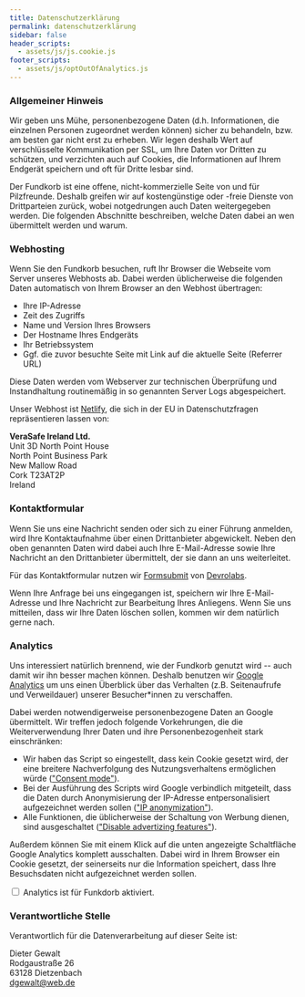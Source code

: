 ```yaml
---
title: Datenschutzerklärung
permalink: datenschutzerklärung
sidebar: false
header_scripts:
  - assets/js/js.cookie.js
footer_scripts:
  - assets/js/optOutOfAnalytics.js
---
```


### Allgemeiner Hinweis

Wir geben uns Mühe, personenbezogene Daten (d.h. Informationen, die einzelnen Personen zugeordnet werden können) sicher zu behandeln, bzw. am besten gar nicht erst zu erheben. Wir legen deshalb Wert auf verschlüsselte Kommunikation per SSL, um Ihre Daten vor Dritten zu schützen, und verzichten auch auf Cookies, die Informationen auf Ihrem Endgerät speichern und oft für Dritte lesbar sind.

Der Fundkorb ist eine offene, nicht-kommerzielle Seite von und für Pilzfreunde. Deshalb greifen wir auf kostengünstige oder -freie Dienste von Drittparteien zurück, wobei notgedrungen auch Daten weitergegeben werden. Die folgenden Abschnitte beschreiben, welche Daten dabei an wen übermittelt werden und warum.

### Webhosting

Wenn Sie den Fundkorb besuchen, ruft Ihr Browser die Webseite vom Server unseres Webhosts ab. Dabei werden üblicherweise die folgenden Daten automatisch von Ihrem Browser an den Webhost übertragen:

- Ihre IP-Adresse
- Zeit des Zugriffs
- Name und Version Ihres Browsers
- Der Hostname Ihres Endgeräts
- Ihr Betriebssystem
- Ggf. die zuvor besuchte Seite mit Link auf die aktuelle Seite (Referrer URL)

Diese Daten werden vom Webserver zur technischen Überprüfung und Instandhaltung routinemäßig in so genannten Server Logs abgespeichert.

Unser Webhost ist [Netlify](https://netlify.app), die sich in der EU in Datenschutzfragen repräsentieren lassen von:

**VeraSafe Ireland Ltd.**  
Unit 3D North Point House  
North Point Business Park  
New Mallow Road  
Cork T23AT2P  
Ireland


### Kontaktformular

Wenn Sie uns eine Nachricht senden oder sich zu einer Führung anmelden, wird Ihre Kontaktaufnahme über einen Drittanbieter abgewickelt. Neben den oben genannten Daten wird dabei auch Ihre E-Mail-Adresse sowie Ihre Nachricht an den Drittanbieter übermittelt, der sie dann an uns weiterleitet.

Für das Kontaktformular nutzen wir [Formsubmit](https://formsubmit.co/) von [Devrolabs](devrolabs.com/).

Wenn Ihre Anfrage bei uns eingegangen ist, speichern wir Ihre E-Mail-Adresse und Ihre Nachricht zur Bearbeitung Ihres Anliegens. Wenn Sie uns mitteilen, dass wir Ihre Daten löschen sollen, kommen wir dem natürlich gerne nach.

### Analytics

Uns interessiert natürlich brennend, wie der Fundkorb genutzt wird -- auch damit wir ihn besser machen können. Deshalb benutzen wir [Google Analytics](https://analytics.google.com) um uns einen Überblick über das Verhalten (z.B. Seitenaufrufe und Verweildauer) unserer Besucher\*innen zu verschaffen.

Dabei werden notwendigerweise personenbezogene Daten an Google übermittelt. Wir treffen jedoch folgende Vorkehrungen, die die Weiterverwendung Ihrer Daten und ihre Personenbezogenheit stark einschränken:

- Wir haben das Script so eingestellt, dass kein Cookie gesetzt wird, der eine breitere Nachverfolgung des Nutzungsverhaltens ermöglichen würde (["Consent mode"](https://support.google.com/analytics/answer/9976101?hl=en)).
- Bei der Ausführung des Scripts wird Google verbindlich mitgeteilt, dass die Daten durch Anonymisierung der IP-Adresse entpersonalisiert aufgezeichnet werden sollen (["IP anonymization"](https://developers.google.com/analytics/devguides/collection/gtagjs/ip-anonymization)).
- Alle Funktionen, die üblicherweise der Schaltung von Werbung dienen, sind ausgeschaltet (["Disable advertizing features"](https://developers.google.com/analytics/devguides/collection/gtagjs/display-features)).

Außerdem können Sie mit einem Klick auf die unten angezeigte Schaltfläche Google Analytics komplett ausschalten. Dabei wird in Ihrem Browser ein Cookie gesetzt, der seinerseits nur die Information speichert, dass Ihre Besuchsdaten nicht aufgezeichnet werden sollen.

<div class="card mb-4">
  <div class="card-body">
<form>
  <div class="custom-control custom-switch">
    <input type="checkbox" class="custom-control-input" id="optOutOfAnalytics">
    <label class="custom-control-label" id="optOutLabel" for="optOutOfAnalytics">Analytics ist für Funkdorb aktiviert.</label>
  </div>
</form>
</div>
</div>

### Verantwortliche Stelle

Verantwortlich für die Datenverarbeitung auf dieser Seite ist:

Dieter Gewalt  
Rodgaustraße 26  
63128 Dietzenbach  
[dgewalt@web.de](dgewalt@web.de)
